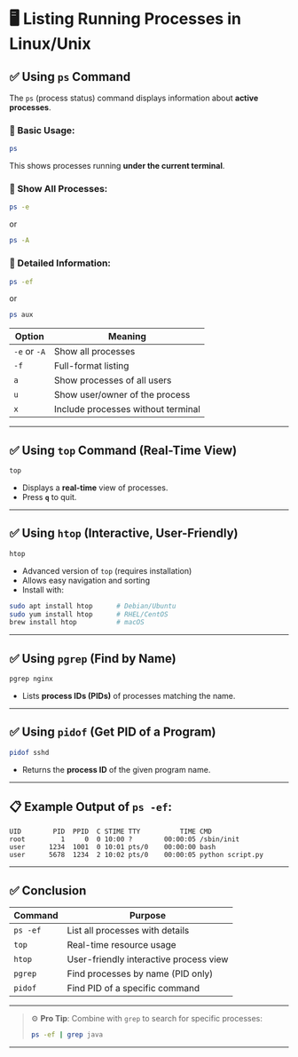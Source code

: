 # 🖥️ Listing Running Processes in Linux/Unix

## ✅ Using `ps` Command

The `ps` (process status) command displays information about **active processes**.

### 🔹 Basic Usage:

```bash
ps
```

This shows processes running **under the current terminal**.

### 🔹 Show All Processes:

```bash
ps -e
```

or

```bash
ps -A
```

### 🔹 Detailed Information:

```bash
ps -ef
```

or

```bash
ps aux
```

| Option       | Meaning                            |
| ------------ | ---------------------------------- |
| `-e` or `-A` | Show all processes                 |
| `-f`         | Full-format listing                |
| `a`          | Show processes of all users        |
| `u`          | Show user/owner of the process     |
| `x`          | Include processes without terminal |

---

## ✅ Using `top` Command (Real-Time View)

```bash
top
```

* Displays a **real-time** view of processes.
* Press **`q`** to quit.

---

## ✅ Using `htop` (Interactive, User-Friendly)

```bash
htop
```

* Advanced version of `top` (requires installation)
* Allows easy navigation and sorting
* Install with:

```bash
sudo apt install htop      # Debian/Ubuntu
sudo yum install htop      # RHEL/CentOS
brew install htop          # macOS
```

---

## ✅ Using `pgrep` (Find by Name)

```bash
pgrep nginx
```

* Lists **process IDs (PIDs)** of processes matching the name.

---

## ✅ Using `pidof` (Get PID of a Program)

```bash
pidof sshd
```

* Returns the **process ID** of the given program name.

---

## 📋 Example Output of `ps -ef`:

```plaintext
UID        PID  PPID  C STIME TTY          TIME CMD
root         1     0  0 10:00 ?        00:00:05 /sbin/init
user      1234  1001  0 10:01 pts/0    00:00:00 bash
user      5678  1234  2 10:02 pts/0    00:00:05 python script.py
```

---

## ✅ Conclusion

| Command  | Purpose                                |
| -------- | -------------------------------------- |
| `ps -ef` | List all processes with details        |
| `top`    | Real-time resource usage               |
| `htop`   | User-friendly interactive process view |
| `pgrep`  | Find processes by name (PID only)      |
| `pidof`  | Find PID of a specific command         |

---

> ⚙️ **Pro Tip**: Combine with `grep` to search for specific processes:
>
> ```bash
> ps -ef | grep java
> ```

---

